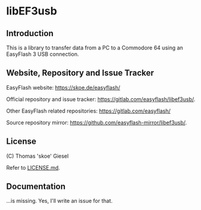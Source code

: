 # libEF3usb

## Introduction

This is a library to transfer data from a PC to a Commodore 64
using an EasyFlash 3 USB connection.

## Website, Repository and Issue Tracker

EasyFlash website: https://skoe.de/easyflash/

Official repository and issue tracker:
https://gitlab.com/easyflash/libef3usb/.

Other EasyFlash related repositories:
https://gitlab.com/easyflash/

Source repository mirror:
https://github.com/easyflash-mirror/libef3usb/.

## License

(C) Thomas 'skoe' Giesel

Refer to [LICENSE.md](./LICENSE.md).

## Documentation

...is missing. Yes, I'll write an issue for that.
